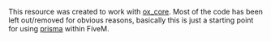 This resource was created to work with [ox_core](https://github.com/overextended/ox_core). Most of the code has been left out/removed for obvious reasons, basically this is just a starting point for using [prisma](https://www.prisma.io) within FiveM.